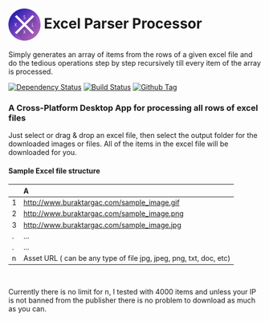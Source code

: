 # <img src="build/icons/128x128.png" width="64px" align="center" alt="Excel Parser Processor"> Excel Parser Processor

Simply generates an array of items from the rows of a given excel file and do the tedious operations step by step 
recursively till every item of the array is processed.

[![Dependency Status][david_img]][david_site]
[![Build Status][travis_img]][travis_site]
[![Github Tag][github-tag-image]][github-tag-url]

### A Cross-Platform Desktop App for processing all rows of excel files

Just select or drag & drop an excel file, then select the output folder for the downloaded images or files. All of the 
items in the excel file will be downloaded for you.

#### Sample Excel file structure

|               | A                                                                 |
| ------------- | :---------------------------------------------------------------- |
| 1             | http://www.buraktargac.com/sample_image.gif                       |
| 2             | http://www.buraktargac.com/sample_image.png                       |
| 3             | http://www.buraktargac.com/sample_image.jpg                       |
| .             | ...                                                               |
| .             | ...                                                               |
| n             | Asset URL ( can be any type of file jpg, jpeg, png, txt, doc, etc)|

<br/>

Currently there is no limit for n, I tested with 4000 items and unless your IP is not banned from the publisher there 
is no problem to download as much as you can.

[david_img]: https://david-dm.org/btargac/excel-parser-processor/status.svg
[david_site]: https://david-dm.org/btargac/excel-parser-processor

[travis_img]: https://travis-ci.org/btargac/excel-parser-processor.svg?branch=master
[travis_site]: https://travis-ci.org/btargac/excel-parser-processor

[github-tag-image]: https://img.shields.io/github/tag/btargac/excel-parser-processor.svg
[github-tag-url]: https://github.com/btargac/excel-parser-processor/releases/latest

